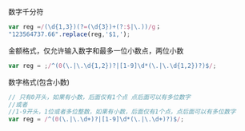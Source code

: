 数字千分符

```js
var reg =/(\d{1,3})(?=(\d{3})+(?:$|\.))/g；
"123564737.66".replace(reg,'$1,');
```

金额格式，仅允许输入数字和最多一位小数点，两位小数

```js
var reg = ;/^(0(\.|\.\d{1,2})?|[1-9]\d*(\.|\.\d{1,2})?)$/;
```

数字格式(包含小数)

```js
// 只有0开头，如果有小数，后面仅有1个点 点后面可以有多位数字
//或者
//1-9开头，1位或者多位整数，如果有小数，后面仅有1个点，点后面可以有多位数字
var reg = /^(0(\.|\.\d+)?|[1-9]\d*(\.|\.\d+)?)$/;
```

